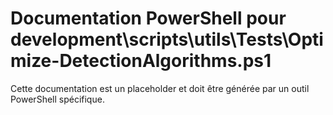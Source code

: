 # Documentation PowerShell pour development\scripts\utils\Tests\Optimize-DetectionAlgorithms.ps1

Cette documentation est un placeholder et doit être générée par un outil PowerShell spécifique.
